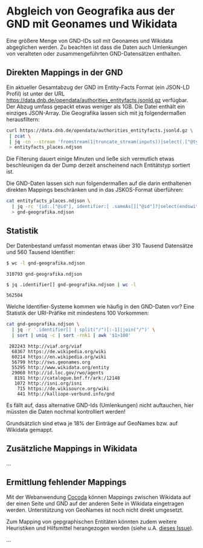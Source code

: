 # Abgleich von Geografika aus der GND mit Geonames und Wikidata

Eine größere Menge von GND-IDs soll mit Geonames und Wikidata abgeglichen
werden. Zu beachten ist dass die Daten auch Umlenkungen von veralteten oder
zusammengeführten GND-Datensätzen enthalten.

## Direkten Mappings in der GND

Ein aktueller Gesamtabzug der GND im Entity-Facts Format (ein JSON-LD Profil) ist unter der URL
<https://data.dnb.de/opendata/authorities_entityfacts.jsonld.gz> verfügbar. Der Abzug umfass gepackt
etwas weniger als 1GB. Die Datei enthält ein einziges JSON-Array. Die Geografika lassen sich mit jq
folgendermaßen herausfiltern:

~~~sh
curl https://data.dnb.de/opendata/authorities_entityfacts.jsonld.gz \
 | zcat \
 | jq -cn --stream 'fromstream(1|truncate_stream(inputs))|select(.["@type"]=="place")' \
 > entityfacts_places.ndjson
~~~

Die Filterung dauert einige Minuten und ließe sich vermutlich etwas beschleunigen da der
Dump derzeit anscheinend nach Entitätstyp sortiert ist.

Die GND-Daten lassen sich nun folgendermaßen auf die darin enthaltenen direkten Mappings beschränken
und in das JSKOS-Format überführen:

~~~sh
cat entityfacts_places.ndjson \
  | jq -rc '{id:.["@id"], identifier:[ .sameAs[]["@id"]?|select(endswith("/about")|not) ]}' \
  > gnd-geografika.ndjson
~~~

## Statistik

Der Datenbestand umfasst momentan etwas über 310 Tausend Datensätze und 560
Tausend Identifier:

~~~sh
$ wc -l gnd-geografika.ndjson
~~~

`310793 gnd-geografika.ndjson`

~~~sh
$ jq .identifier[] gnd-geografika.ndjson | wc -l
~~~

`562504`

Welche Identifier-Systeme kommen wie häufig in den GND-Daten vor? Eine
Statistik der URI-Präfike mit mindestens 100 Vorkommen:

~~~sh
cat gnd-geografika.ndjson \
  | jq -r '.identifier[] | split("/")[:-1]|join("/")' \
  | sort | uniq -c | sort -rnk1 | awk '$1>100'
~~~

~~~
 282243 http://viaf.org/viaf
  68367 https://de.wikipedia.org/wiki
  60214 https://en.wikipedia.org/wiki
  56799 http://sws.geonames.org
  55295 http://www.wikidata.org/entity
  29060 http://id.loc.gov/rwo/agents
   8191 http://catalogue.bnf.fr/ark:/12148
   1072 http://isni.org/isni
    715 https://de.wikisource.org/wiki
    441 http://kalliope-verbund.info/gnd
~~~

Es fällt auf, dass alternative GND-Ids (Umlenkungen) nicht auftauchen, hier
müssten die Daten nochmal kontrolliert werden!

Grundsätzlich sind etwa je 18% der Einträge auf GeoNames bzw. auf Wikidata gemappt.

## Zusätzliche Mappings in Wikidata

...

## Ermittlung fehlender Mappings

Mit der Webanwendung [Cocoda](https://coli-conc.gbv.de/cocoda/) können Mappings zwischen Wikidata
auf der einen Seite und GND auf der anderen Seite in Wikidata eingetragen werden. Unterstützung von
GeoNames ist noch nicht direkt umgesetzt.

Zum Mapping von gepgraphischen Entitäten könnten zudem weitere Heuristiken und Hilfsmittel herangezogen werden
(siehe u.A. [dieses Issue](https://github.com/gbv/jskos-server/issues/88)).

...


